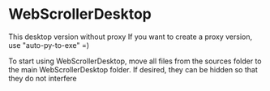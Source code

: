 
# WebScrollerDesktop

This desktop version without proxy
If you want to create a proxy version, use "auto-py-to-exe" =)

To start using WebScrollerDesktop, 
move all files from the sources folder to the main WebScrollerDesktop folder. 
If desired, they can be hidden so that they do not interfere